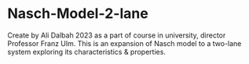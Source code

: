 # Nasch-Model-2-lane
Create by Ali Dalbah 2023 as a part of course in university, director Professor Franz Ulm.
This is an expansion of Nasch model to a two-lane system exploring its characteristics & properties.

